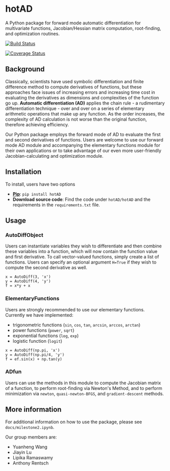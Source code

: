 # hotAD

A Python package for forward mode automatic differentiation for multivariate functions, Jacobian/Hessian matrix computation, root-finding, and optimization routines.

[![Build Status](https://travis-ci.org/CS207ProjectGroup8/cs207-FinalProject.svg?branch=master)](https://travis-ci.org/CS207ProjectGroup8/cs207-FinalProject.svg?branch=master)

[![Coverage Status](https://coveralls.io/repos/github/CS207ProjectGroup8/cs207-FinalProject/badge.svg?branch=master)](https://coveralls.io/github/CS207ProjectGroup8/cs207-FinalProject?branch=master)

## Background
Classically, scientists have used symbolic differentiation and finite difference method to compute derivatives of functions, but these approaches face issues of increasing errors and increasing time cost in evaluating the derivatives as dimensions and complexities of the function go up. **Automatic differentiation (AD)** applies the chain rule - a rudimentary differentiation technique - over and over on a series of elementary arithmetic operations that make up any function. As the order increases, the complexity of AD calculation is not worse than the original function, therefore achieving efficiency.

Our Python package employs the forward mode of AD to evaluate the first and second derivatives of functions. Users are welcome to use our forward mode AD module and accompanying the elementary functions module for their own applications or to take advantage of our even more user-friendly Jacobian-calculating and optimization module. 

## Installation
To install, users have two options

* **[Pip](https://pypi.org/project/hotAD/?fbclid=IwAR2zgoybP2w9GoLlzv-SsfegraY5ODgdgABdEPeHnwgVLrUnmN-zhlMhiS8)**: `pip install hotAD`
* **Download source code**: Find the code under `hotAD/hotAD` and the requirements in the `requirements.txt` file.

## Usage

### AutoDiffObject
Users can instantiate variables they wish to differentiate and then combine these variables into a function, which will now contain the function value and first derivative. To call vector-valued functions, simply create a list of functions. Users can specify an optional argument `H=True` if they wish to compute the second derivative as well.

```
x = AutoDiff(3, 'x')  
y = AutoDiff(4, 'y')  
f = x*y + x  
```

### ElementaryFunctions
Users are strongly recommended to use our elementary functions. Currently we have implemented:
* trigonometric functions (`sin`, `cos`, `tan`, `arcsin`, `arccos`, `arctan`)
* power functions (`power`, `sqrt`)
* exponential functions (`log`, `exp`)
* logistic function (`logit`)

```
x = AutoDiff(np.pi, 'x')  
y = AutoDiff(np.pi/4, 'y')  
f = ef.sin(x) + np.tan(y)  
```

### ADfun
Users can use the methods in this module to compute the Jacobian matrix of a function, to perform root-finding via Newton's Method, and to perform minimization via `newton`, `quasi-newton-BFGS`, and `gradient-descent` methods.

## More information
For additional information on how to use the package, please see `docs/milestone2.ipynb`.

Our group members are:

* Yuanheng Wang
* Jiayin Lu
* Lipika Ramaswamy
* Anthony Rentsch